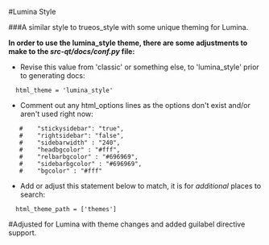 #Lumina Style 

###A similar style to trueos_style with some unique theming for Lumina.

**In order to use the lumina_style theme, there are some adjustments to make to the _src-qt/docs/conf.py_ file:**

* Revise this value from 'classic' or something else, to 'lumina_style' prior to generating docs:
```
  html_theme = 'lumina_style'
```
* Comment out any html_options lines as the options don't exist and/or aren't used right now:
```
   #    "stickysidebar": "true",
   #    "rightsidebar": "false",
   #    "sidebarwidth" : "240",
   #    "headbgcolor" : "#fff",
   #    "relbarbgcolor" : "#696969",
   #    "sidebarbgcolor" : "#696969",
   #    "bgcolor" : "#fff"
```
* Add or adjust this statement below to match, it is for _additional_ places to search:
```
  html_theme_path = ['themes']
```
#Adjusted for Lumina with theme changes and added guilabel directive support.
